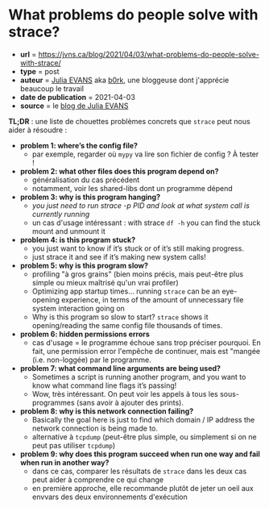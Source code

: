 # What problems do people solve with strace?

- **url** = https://jvns.ca/blog/2021/04/03/what-problems-do-people-solve-with-strace/
- **type** = post
- **auteur** = [Julia EVANS](https://jvns.ca/about/) aka [b0rk](https://twitter.com/b0rk), une bloggeuse dont j'apprécie beaucoup le travail
- **date de publication** = 2021-04-03
- **source** = le [blog de Julia EVANS](https://jvns.ca/)

**TL;DR** : une liste de chouettes problèmes concrets que `strace` peut nous aider à résoudre :

- **problem 1: where’s the config file?**
    * par exemple, regarder où `mypy` va lire son fichier de config ? À tester !
- **problem 2: what other files does this program depend on?**
    * généralisation du cas précédent
    * notamment, voir les shared-libs dont un programme dépend
- **problem 3: why is this program hanging?**
    * *you just need to run strace -p PID and look at what system call is currently running*
    * un cas d'usage intéressant : with strace `df -h` you can find the stuck mount and unmount it
- **problem 4: is this program stuck?**
    * you just want to know if it’s stuck or of it’s still making progress.
    * just strace it and see if it’s making new system calls!
- **problem 5: why is this program slow?**
    * profiling "à gros grains" (bien moins précis, mais peut-être plus simple ou mieux maîtrisé qu'un vrai profiler)
    * Optimizing app startup times… running `strace` can be an eye-opening experience, in terms of the amount of unnecessary file system interaction going on
    * Why is this program so slow to start? `strace` shows it opening/reading the same config file thousands of times.
- **problem 6: hidden permissions errors**
    * cas d'usage = le programme échoue sans trop préciser pourquoi. En fait, une permission error l'empêche de continuer, mais est "mangée (i.e. non-loggée) par le programme.
- **problem 7: what command line arguments are being used?**
    * Sometimes a script is running another program, and you want to know what command line flags it’s passing!
    * Wow, très intéressant. On peut voir les appels à tous les sous-programmes (sans avoir à ajouter des prints).
- **problem 8: why is this network connection failing?**
    * Basically the goal here is just to find which domain / IP address the network connection is being made to.
    * alternative à `tcpdump` (peut-être plus simple, ou simplement si on ne peut pas utiliser `tcpdump`)
- **problem 9: why does this program succeed when run one way and fail when run in another way?**
    * dans ce cas, comparer les résultats de `strace` dans les deux cas peut aider à comprendre ce qui change
    * en première approche, elle recommande plutôt de jeter un oeil aux envvars des deux environnements d'exécution
